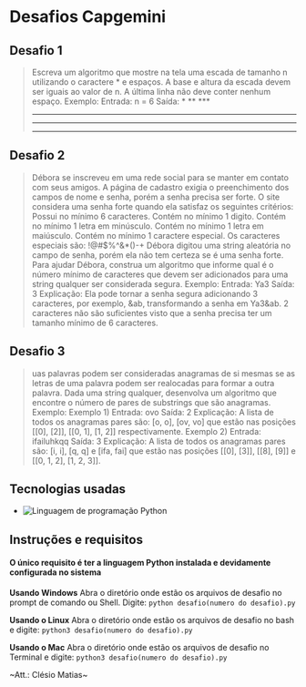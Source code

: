 # **Desafios Capgemini**

## Desafio 1
> Escreva um algoritmo que mostre na tela uma escada de tamanho n utilizando o caractere * e espaços. A base e altura da escada devem ser iguais ao valor de n. A última linha não deve conter nenhum espaço.
> Exemplo:
>Entrada:
>n = 6
>Saída:
>          *
>        **
>      ***
>    ****
>  *****
>******
## Desafio 2
>Débora se inscreveu em uma rede social para se manter em contato com seus amigos. A página de cadastro exigia o preenchimento dos campos de nome e senha, porém a senha precisa ser forte. O site considera uma senha forte quando ela satisfaz os seguintes critérios:
>Possui no mínimo 6 caracteres.
>Contém no mínimo 1 digito.
>Contém no mínimo 1 letra em minúsculo.
>Contém no mínimo 1 letra em maiúsculo.
>Contém no mínimo 1 caractere especial. Os caracteres especiais são: !@#$%^&*()-+
>Débora digitou uma string aleatória no campo de senha, porém ela não tem certeza se é uma senha forte. Para ajudar Débora, construa um algoritmo que informe qual é o número mínimo de caracteres que devem ser adicionados para uma string qualquer ser considerada segura.
>Exemplo:
>Entrada:
>Ya3
>Saída:
>3
>Explicação:
>Ela pode tornar a senha segura adicionando 3 caracteres, por exemplo, &ab, transformando a senha em Ya3&ab. 2 caracteres não são suficientes visto que a senha precisa ter um tamanho mínimo de 6 caracteres.


## Desafio 3
>uas palavras podem ser consideradas anagramas de si mesmas se as letras de uma palavra podem ser realocadas para formar a outra palavra. Dada uma string qualquer, desenvolva um algoritmo que encontre o número de pares de substrings que são anagramas.
>Exemplo:
>Exemplo 1)
>Entrada:
>ovo
>Saída:
>2
>Explicação:
>A lista de todos os anagramas pares são: [o, o], [ov, vo] que estão nas posições [[0], [2]], [[0, 1], [1, 2]] respectivamente. 
>Exemplo 2)
>Entrada:
>ifailuhkqq
>Saída:
>3
>Explicação:
>A lista de todos os anagramas pares são: [i, i], [q, q] e [ifa, fai] que estão nas posições [[0], [3]], [[8],  [9]] e [[0, 1, 2], [1, 2, 3]].


## Tecnologias usadas
*  ![Linguagem de programação Python](https://cdn3.iconfinder.com/data/icons/logos-and-brands-adobe/512/267_Python-512.png)


## Instruções e requisitos
#### O único requisito é ter a linguagem Python instalada e devidamente configurada no sistema

**Usando Windows**
Abra o diretório onde estão os arquivos de desafio no prompt de comando ou Shell.
Digite:
 `python desafio(numero do desafio).py`

 **Usando o Linux**
Abra o diretório onde estão os arquivos de desafio no bash e digite:
`python3 desafio(numero do desafio).py`

 **Usando o Mac**
Abra o diretório onde estão os arquivos de desafio no Terminal e digite:
`python3 desafio(numero do desafio).py`



~Att.: Clésio Matias~